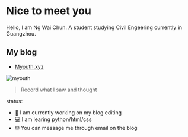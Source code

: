 # Nice to meet you
Hello, I am Ng Wai Chun. A student studying Civil Engeering currently in Guangzhou.

## My blog
- [Myouth.xyz](Myouth.xyz)
 
![myouth](https://user-images.githubusercontent.com/68186151/200757534-100e8791-8b87-424f-870b-d6ef03ca0a29.png)



> Record what I saw and thought

status:
- 🔭 I am currently working on my blog editing
- 💻 I am learing python/html/css
- ✉ You can message me through email on the blog
